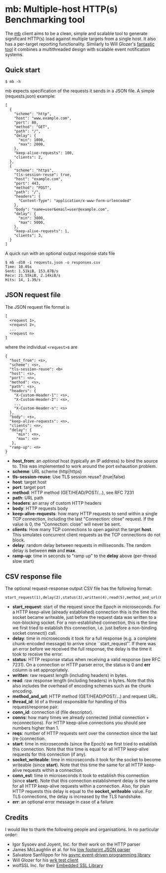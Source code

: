 # mb: Multiple-host HTTP(s) Benchmarking tool

The [mb](https://github.com/jmencak/mb)
client aims to be a clean, simple and scalable tool to generate 
significant HTTP(s) load against multiple targets from a single host.  It
also has a per-target reporting functionality.  Similarly to Will Glozer's
[fantastic tool](https://github.com/wg/wrk)
it combines a multithreaded design with scalable event notification systems.


## Quick start

    $ mb -h

mb expects specification of the requests it sends in a JSON file.
A simple (requests.json) example:

    [
      {
        "scheme": "http",
        "host": "www.example.com",
        "port": 80,
        "method": "GET",
        "path": "/",
        "delay": {
          "min": 1000,
          "max": 2000,
        },
        "keep-alive-requests": 100,
        "clients": 2,
      },
      {
        "scheme": "https",
        "tls-session-reuse": true,
        "host": "example.com",
        "port": 443,
        "method": "POST",
        "path": "/",
        "headers": {
          "Content-Type": "application/x-www-form-urlencoded"
        },
        "body": "name=user&email=user@example.com",
        "delay": {
          "min": 3000,
          "max": 5000,
        },
        "keep-alive-requests": 1,
        "clients": 3,
      }
    ]

A quick run with an optional output response stats file

    $ mb -d10 -i requests.json -o responses.csv
    Time: 10.05s
    Sent: 1.51kiB, 153.87B/s
    Recv: 21.55kiB, 2.14kiB/s
    Hits: 14, 1.39/s


## JSON request file

The JSON request file format is

    [
      <request 1>,
      <request 2>,
      ...
      <request n>
    ]

where the individual `<request>`s are

    {
      "host_from": <s>,
      "scheme": <s>,
      "tls-session-reuse": <b>
      "host": <s>,
      "port": <n>,
      "method": <s>,
      "path": <s>,
      "headers": {
        "X-Custom-Header-1": <s>,
        "X-Custom-Header-2": <s>,
        ...
        "X-Custom-Header-n": <s>
      },
      "body": <s>,
      "keep-alive-requests": <n>,
      "clients": <n>,
      "delay": {
         "min": <n>,
         "max": <n>
       },
      "ramp-up": <n>
    }

* **host_from**: an *optional* host (typically an IP address) to bind the source to.
  This was implemented to work around the port exhaustion problem.
* **scheme**: URL scheme (http|https)
* **tls-session-reuse**: Use TLS session reuse? (true|false)
* **host**: target host
* **port**: target port
* **method**: HTTP method (GET/HEAD/POST/...), see RFC 7231
* **path**: URL path
* **headers**: an array of custom HTTP headers
* **body**: HTTP requests body
* **keep-alive-requests**: how many HTTP requests to send within a single TCP connection, including 
  the last "Connection: close" request.  If the value is 0, the "Connection: close" will never be
  sent.
* **clients**: How many TCP connections to open against the target **host**.  This simulates 
  concurrent client requests as the TCP connections do not block.
* **delay**: random delay between requests in milliseconds.  The random delay is between **min** 
  and **max**.
* **ramp-up**: time in seconds to "ramp up" to the **delay** above (per-thread slow start)

## CSV response file

The optional request-response output CSV file has the following format:

```
start_request(1),delay(2),status(3),written(4),read(5),method_and_url(6),thread_id(7),conn_id(8),conns(9),reqs(10),start(11),socket_writeable(12),conn_est(13),err(14)
```

* **start_request**: start of the request since the Epoch in microseconds.  For a HTTP 
  keep-alive (already established) connection this is the time the socket became
  writeable, just before the request data was written to a non-blocking socket.
  For a non-established connection, this is the time we first tried to establish
  this connection, i.e. just before a non-binding socket connect() call.
* **delay**: time in microseconds it took for a full response (e.g. a complete 
  chunk-encoded message) to arrive since ``start_request''.  If there was an error
  before we received the full response, the delay is the time it took to receive
  the error.
* **status**: HTTP response status when receiving a valid response (see RFC 7231).
  On a connection or HTTP parser error, the status is 0 and **err** column is set
  appropriately.
* **written**: raw request length (including headers) in bytes.
* **read**: raw response length (including headers) in bytes.  Note that this
  also includes the overhead of encoding schemes such as the chunk encoding.
* **method_and_url**: HTTP method (GET/HEAD/POST/...) and request URL.
* **thread_id**: Id of a thread responsible for handling of this request/response
  pair.
* **conn_id**: connection id (file descriptor).
* **conns**: how many times we already connected (initial connection + reconnections).
  For HTTP keep-alive connections you should see numbers higher than 1.
* **reqs**: number of HTTP requests sent over the connection since the last 
  (re-)connection.
* **start**: time in microseconds (since the Epoch) we first tried to establish
  this connection.  Note that this time is equal for all HTTP keep-alive requests
  for this connection (if any).
* **socket_writeable**: time in microseconds it took for the socket to become 
  writeable (since **start**).  Note that this time the same for all HTTP 
  keep-alive requests within a connection.
* **conn_est**: time in microseconds it took to establish this connection (since
  **start**).  Note that this connection establishment delay is the 
  same for all HTTP keep-alive requests within a connection.  Also, for plain 
  HTTP requests this delay is equal to the **socket_writeable** 
  value.  For TLS connections, the delay is increased by the TLS handshake.
* **err**: an optional error message in case of a failure


## Credits

I would like to thank the following people and organisations.
In no particular order:

* Igor Sysoev and Joyent, Inc. for their work on the HTTP parser
* James McLaughlin et al. for his 
  [low footprint JSON parser](https://github.com/udp/json-parser)
* Salvatore Sanfilippo for his 
  [async event-driven programming library](https://github.com/aisk/libae)
* Will Glozer for his [wrk test client](https://github.com/wg/wrk)
* wolfSSL Inc. for their [Embedded SSL Library](https://www.wolfssl.com/)

